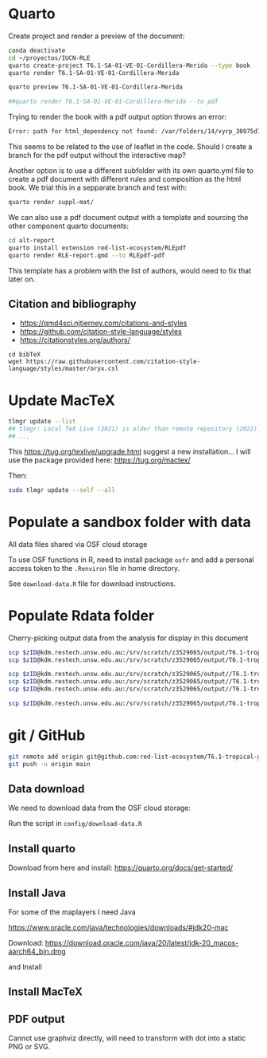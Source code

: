 # Quarto

Create project and render a preview of the document:

```sh
conda deactivate
cd ~/proyectos/IUCN-RLE
quarto create-project T6.1-SA-01-VE-01-Cordillera-Merida --type book
quarto render T6.1-SA-01-VE-01-Cordillera-Merida

quarto preview T6.1-SA-01-VE-01-Cordillera-Merida

##quarto render T6.1-SA-01-VE-01-Cordillera-Merida --to pdf
```

Trying to render the book with a pdf output option throws an error:

```sh
Error: path for html_dependency not found: /var/folders/14/vyrp_30975d7y17lqxjblf2c0000gn/T//RtmpTv7Ea9
```
This seems to be related to the use of leaflet in the code. Should I create a branch for the pdf output without the interactive map?

Another option is to use a different subfolder with its own quarto.yml file to create a pdf document with different rules and composition as the html book. We trial this in a sepparate branch and test with:

```sh
quarto render suppl-mat/
```

We can also use a pdf document output with a template and sourcing the other component quarto documents:
```sh
cd alt-report
quarto install extension red-list-ecosystem/RLEpdf
quarto render RLE-report.qmd --to RLEpdf-pdf
```

This template has a problem with the list of authors, would need to fix that later on.


## Citation and bibliography

- https://qmd4sci.njtierney.com/citations-and-styles
- https://github.com/citation-style-language/styles
- https://citationstyles.org/authors/

```{bash}
cd bibTeX
wget https://raw.githubusercontent.com/citation-style-language/styles/master/oryx.csl
```
# Update MacTeX

```sh
tlmgr update --list
## tlmgr: Local TeX Live (2021) is older than remote repository (2022).
## ...
```

This https://tug.org/texlive/upgrade.html suggest a new installation... I will use the package provided here: https://tug.org/mactex/

Then:

```sh
sudo tlmgr update --self --all
```

# Populate a sandbox folder with data

All data files shared via OSF cloud storage

To use OSF functions in R, need to install package `osfr` and add a personal access token to the `.Renviron` file in home directory.

See `download-data.R` file for download instructions.

# Populate Rdata folder

Cherry-picking output data from the analysis for display in this document

```sh
scp $zID@kdm.restech.unsw.edu.au:/srv/scratch/z3529065/output/T6.1-tropical-glaciers/OUTPUT/bioclim-data-groups.rda Rdata/
scp $zID@kdm.restech.unsw.edu.au:/srv/scratch/z3529065/output/T6.1-tropical-glaciers/OUTPUT/assessment-data-Cordillera-de-Merida.rda Rdata

scp $zID@kdm.restech.unsw.edu.au:/srv/scratch/z3529065/output//T6.1-tropical-glaciers/OUTPUT/Group-29/modis-LST-and-CHIRPS.rda Rdata
scp $zID@kdm.restech.unsw.edu.au:/srv/scratch/z3529065/output//T6.1-tropical-glaciers/OUTPUT/Group-29/RS-at-climate-station.rda Rdata
scp $zID@kdm.restech.unsw.edu.au:/srv/scratch/z3529065/output//T6.1-tropical-glaciers/OUTPUT/gbm-model-Cordillera-de-Merida Rdata

scp $zID@kdm.restech.unsw.edu.au:/srv/scratch/z3529065/output/T6.1-tropical-glaciers/OUTPUT/trop-glacier-classified.rda Rdata/

```

# git / GitHub

```sh
git remote add origin git@github.com:red-list-ecosystem/T6.1-tropical-glaciers-docs.git
git push -u origin main
```



## Data download
We need to download data from the OSF cloud storage:

Run the script in `config/download-data.R`

## Install quarto

Download from here and install: https://quarto.org/docs/get-started/

## Install Java

For some of the maplayers I need Java

https://www.oracle.com/java/technologies/downloads/#jdk20-mac

Download:
https://download.oracle.com/java/20/latest/jdk-20_macos-aarch64_bin.dmg

and Install

## Install MacTeX


## PDF output
Cannot use graphviz directly, will need to transform with dot into a static PNG or SVG.